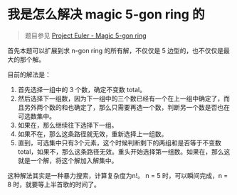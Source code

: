 # 我是怎么解决 magic 5-gon ring 的

> 题目参见 [Project Euler - Magic 5-gon ring](http://projecteuler.net/problem=68)

首先本题可以扩展到求 n-gon ring 的所有解，不仅仅是 5 边型的，也不仅仅是最大的那个解。

目前的解法是：

1. 首先选择一组中的 3 个数，确定不变数 total。
2. 然后选择下一组数，因为下一组中的三个数已经有一个在上一组中确定了，而且另外两个数的和也确定了，那么只需要再选一个数，判断另一个数是否也在可选数集中。
3. 如果在，那么继续往下选择下一组。
4. 如果不在，那么这条路径就无效，重新选择上一组数。
5. 直到，可选集中只有3个元素，这个时候判断剩下的两组和是否等于不变数total，如果不，那么这条路径无效。重头开始选择第一组数。如果在，那么这就是一个解，将这个解加入解集中。


这种解法其实是一种暴力搜索，计算复杂度为n!。
n = 5 时，可以瞬间完成，n = 8 时，就要等上半首歌的时间了。
